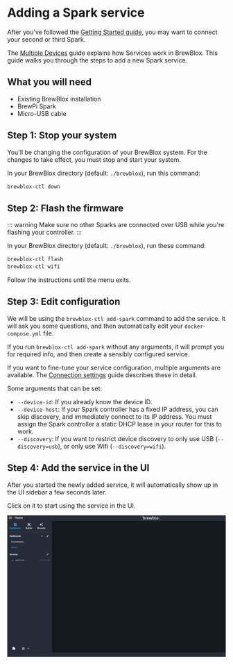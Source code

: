 # Adding a Spark service

After you've followed the [Getting Started guide](./startup.html), you may want to connect your second or third Spark.

The [Multiple Devices](./multiple_devices.html) guide explains how Services work in BrewBlox. This guide walks you through the steps to add a new Spark service.

## What you will need

* Existing BrewBlox installation
* BrewPi Spark
* Micro-USB cable

## Step 1: Stop your system

You'll be changing the configuration of your BrewBlox system. For the changes to take effect, you must stop and start your system.

In your BrewBlox directory (default: `./brewblox`), run this command:

```bash
brewblox-ctl down
```

## Step 2: Flash the firmware

::: warning
Make sure no other Sparks are connected over USB while you're flashing your controller.
:::

In your BrewBlox directory (default: `./brewblox`), run these command:

```bash
brewblox-ctl flash
brewblox-ctl wifi
```

Follow the instructions until the menu exits.

## Step 3: Edit configuration

We will be using the `brewblox-ctl add-spark` command to add the service. It will ask you some questions, and then automatically edit your `docker-compose.yml` file.

If you run `brewblox-ctl add-spark` without any arguments, it will prompt you for required info, and then create a sensibly configured service.

If you want to fine-tune your service configuration, multiple arguments are available. The [Connection settings](./connect_settings.html) guide describes these in detail.

Some arguments that can be set:
- `--device-id`: If you already know the device ID.
- `--device-host`: If your Spark controller has a fixed IP address, you can skip discovery, and immediately connect to its IP address. You must assign the Spark controller a static DHCP lease in your router for this to work.
- `--discovery`: If you want to restrict device discovery to only use USB (`--discovery=usb`), or only use Wifi (`--discovery=wifi`).


## Step 4: Add the service in the UI

After you started the newly added service, it will automatically show up in the UI sidebar a few seconds later.

Click on it to start using the service in the UI.

![Adding service](../images/adding-service.gif)
